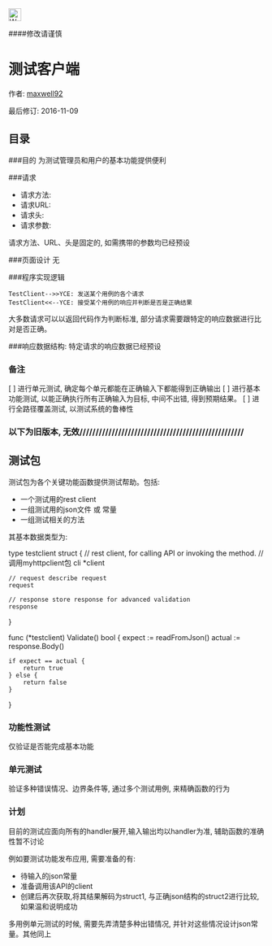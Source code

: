<img src="http://kubernetes.io/kubernetes/img/warning.png" alt="WARNING" width="25" height="25"> 

####修改请谨慎

测试客户端
==============

作者: [maxwell92](https://github.com/maxwell92)

最后修订: 2016-11-09

目录
--------------
###目的
为测试管理员和用户的基本功能提供便利

###请求

* 请求方法: 
* 请求URL: 
* 请求头: 
* 请求参数: 

请求方法、URL、头是固定的, 如需携带的参数均已经预设

###页面设计 
无


###程序实现逻辑
```Title:测试客户端
TestClient-->>YCE: 发送某个用例的各个请求
TestClient<<--YCE: 接受某个用例的响应并判断是否是正确结果
```
大多数请求可以以返回代码作为判断标准, 部分请求需要跟特定的响应数据进行比对是否正确。

###响应数据结构: 
特定请求的响应数据已经预设


### 备注

[ ] 进行单元测试, 确定每个单元都能在正确输入下都能得到正确输出
[ ] 进行基本功能测试, 以能正确执行所有正确输入为目标, 中间不出错, 得到预期结果。
[ ] 进行全路径覆盖测试, 以测试系统的鲁棒性


### 以下为旧版本, 无效///////////////////////////////////////////////////

测试包
-----------

测试包为各个关键功能函数提供测试帮助。包括:

* 一个测试用的rest client
* 一组测试用的json文件 或 常量
* 一组测试相关的方法

其基本数据类型为:

type testclient struct {
    // rest client, for calling API or invoking the method.
    // 调用myhttpclient包
    cli *client
    
    // request describe request
    request 
    
    // response store response for advanced validation
    response 
}

func (*testclient) Validate() bool {
    expect := readFromJson()
    actual := response.Body()
    
    if expect == actual {
        return true 
    } else {
        return false 
    }
}


### 功能性测试
仅验证是否能完成基本功能

### 单元测试
验证多种错误情况、边界条件等, 通过多个测试用例, 来精确函数的行为

### 计划
目前的测试应面向所有的handler展开,输入输出均以handler为准, 辅助函数的准确性暂不讨论

例如要测试功能发布应用, 需要准备的有:

* 待输入的json常量 
* 准备调用该API的client
* 创建后再次获取,将其结果解码为struct1, 与正确json结构的struct2进行比较, 如果温和说明成功

多用例单元测试的时候, 需要先弄清楚多种出错情况, 并针对这些情况设计json常量。其他同上
